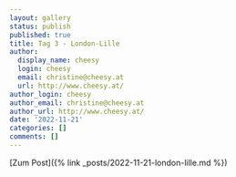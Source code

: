 ```yaml
---
layout: gallery
status: publish
published: true
title: Tag 3 - London-Lille
author:
  display_name: cheesy
  login: cheesy
  email: christine@cheesy.at
  url: http://www.cheesy.at/
author_login: cheesy
author_email: christine@cheesy.at
author_url: http://www.cheesy.at/
date: '2022-11-21'
categories: []
comments: []
---
```


[Zum Post]({% link _posts/2022-11-21-london-lille.md %})
